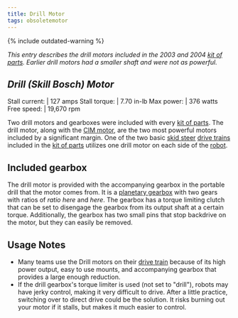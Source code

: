 ```yaml
---
title: Drill Motor
tags: obsoletemotor
---
```


{% include outdated-warning %}

_This entry describes the drill motors included in the 2003 and 2004 [kit of parts](kit-of-parts). Earlier drill motors had a smaller shaft and were not as powerful._

## _Drill (Skill Bosch) Motor_

Stall current: | 127 amps
Stall torque: | 7.70 in-lb
Max power: | 376 watts
Free speed: | 19,670 rpm

Two drill motors and gearboxes were included with every [kit of parts](kit-of-parts). The drill motor, along with the [CIM motor](cim-motor), are the two most powerful motors included by a significant margin. One of the two basic [skid steer](skid-steer) [drive trains](drive-train) included in the [kit of parts](kit-of-parts) utilizes one drill motor on each side of the [robot](robot).

## Included gearbox

The drill motor is provided with the accompanying gearbox in the portable drill that the motor comes from. It is a [planetary gearbox](planetary-gearbox) with two gears with ratios of _ratio here_ and _here_. The gearbox has a torque limiting clutch that can be set to disengage the gearbox from its output shaft at a certain torque. Additionally, the gearbox has two small pins that stop backdrive on the motor, but they can easily be removed.

## Usage Notes

- Many teams use the Drill motors on their [drive train](drive-train) because of its high power output, easy to use mounts, and accompanying gearbox that provides a large enough reduction.
- If the drill gearbox's torque limiter is used (not set to "drill"), robots may have jerky control, making it very difficult to drive. After a little practice, switching over to direct drive could be the solution. It risks burning out your motor if it stalls, but makes it much easier to control.
